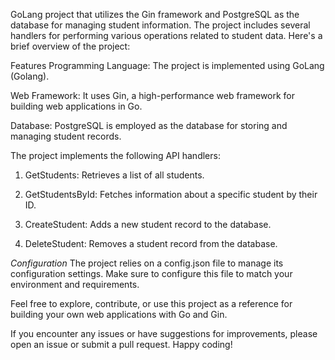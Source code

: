 GoLang project that utilizes the Gin framework and PostgreSQL as the database for managing student information. The project includes several handlers for performing various operations related to student data. Here's a brief overview of the project:

Features
Programming Language: The project is implemented using GoLang (Golang).

Web Framework: It uses Gin, a high-performance web framework for building web applications in Go.

Database: PostgreSQL is employed as the database for storing and managing student records.

The project implements the following API handlers:

1. GetStudents: Retrieves a list of all students.

2. GetStudentsById: Fetches information about a specific student by their ID.

3. CreateStudent: Adds a new student record to the database.

4. DeleteStudent: Removes a student record from the database.

*Configuration*
The project relies on a config.json file to manage its configuration settings. Make sure to configure this file to match your environment and requirements.

Feel free to explore, contribute, or use this project as a reference for building your own web applications with Go and Gin.

If you encounter any issues or have suggestions for improvements, please open an issue or submit a pull request. Happy coding!
